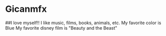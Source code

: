 # Gicanmfx
##I love myself!! 
I like music, films, books, animals, etc.
My favorite color is Blue
My favorite disney film is "Beauty and the Beast"
